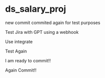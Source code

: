 # ds_salary_proj
new commit
commited again for test purposes


Test Jira with GPT using a webhook

Use integrate

Test Again

I am ready to commit!!

Again Commit!!
